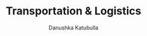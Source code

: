 ---
is_programmatic_layout_5: true
draft: false
title: Transportation & Logistics
snippet: Transportation & Logistics
image:
  src: /images/pseo/best-work-management-tools-for-transportation-&-logistics.jpg
  alt: transportation & logistics, task management, resource management, productivity
publishDate: 2024-12-27
category: ""
author: Danushka Katubulla
tags:
  - transportation&logistics
  - Tips
  - Open-Source
  - Team
content_01: |
    The Transportation & Logistics industry is characterized by complex supply chains, tight schedules, and the need for real-time coordination among various stakeholders. Effective task management tools are vital for success in this industry as they streamline operations, enhance communication, and ensure timely deliveries, ultimately reducing costs and improving customer satisfaction.',
content_02: |
    Worklenz optimizes logistics workflows, tracks shipments, and improves communication across transportation teams.
description: Discover the best work management tools for transportation & logistics including WorkLenz, designed for your specific needs.
related: [best-work-management-tools-for-supply-chain-&-procurement, best-work-management-tools-for-logistics-&-freight, best-work-management-tools-for-food-delivery-services, best-work-management-tools-for-automotive]
---